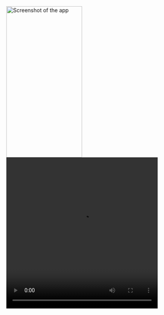 <img src="https://github.com/rahul-chaudhary/humara-news/assets/66850881/9d4e02db-b915-4e2d-a9b8-ee80d1d95c37" width="200" height="400" alt = "Screenshot of the app"/>

<video controls width="400" height="400">
        <source src="https://github.com/rahul-chaudhary/humara-news/assets/66850881/b069c3c3-4bf8-4a73-bbd2-728fda22197c" type="video/mp4">
    </video>

